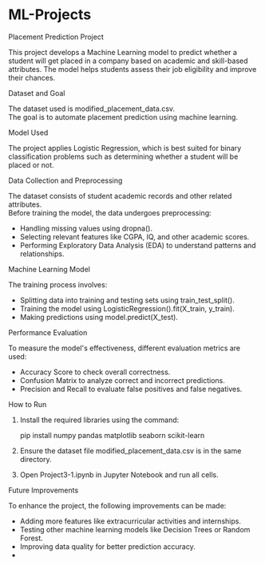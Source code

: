 # ML-Projects
Placement Prediction Project

This project develops a Machine Learning model to predict whether a student will get placed in a company based on academic and skill-based attributes. The model helps students assess their job eligibility and improve their chances.

Dataset and Goal

The dataset used is modified_placement_data.csv.  
The goal is to automate placement prediction using machine learning.

Model Used

The project applies Logistic Regression, which is best suited for binary classification problems such as determining whether a student will be placed or not.

Data Collection and Preprocessing

The dataset consists of student academic records and other related attributes.  
Before training the model, the data undergoes preprocessing:
- Handling missing values using dropna().
- Selecting relevant features like CGPA, IQ, and other academic scores.
- Performing Exploratory Data Analysis (EDA) to understand patterns and relationships.

Machine Learning Model

The training process involves:
- Splitting data into training and testing sets using train_test_split().
- Training the model using LogisticRegression().fit(X_train, y_train).
- Making predictions using model.predict(X_test).

Performance Evaluation

To measure the model's effectiveness, different evaluation metrics are used:
- Accuracy Score to check overall correctness.
- Confusion Matrix to analyze correct and incorrect predictions.
- Precision and Recall to evaluate false positives and false negatives.

How to Run

1. Install the required libraries using the command:
   
   pip install numpy pandas matplotlib seaborn scikit-learn

2. Ensure the dataset file modified_placement_data.csv is in the same directory.
3. Open Project3-1.ipynb in Jupyter Notebook and run all cells.

Future Improvements

To enhance the project, the following improvements can be made:
- Adding more features like extracurricular activities and internships.
- Testing other machine learning models like Decision Trees or Random Forest.
- Improving data quality for better prediction accuracy.
-
